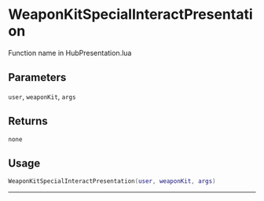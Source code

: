 # WeaponKitSpecialInteractPresentation
Function name in HubPresentation.lua
## Parameters
`user`, `weaponKit`, `args`
## Returns
`none`
## Usage
```lua
WeaponKitSpecialInteractPresentation(user, weaponKit, args)
```
---
